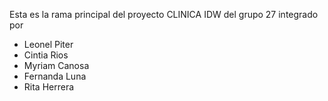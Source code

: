 Esta es la rama principal del proyecto CLINICA IDW del grupo 27
integrado por
* Leonel Piter
* Cintia Rios
* Myriam Canosa
* Fernanda Luna
* Rita Herrera

